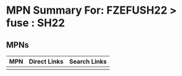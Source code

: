 



# MPN Summary For: FZEFUSH22 > fuse : SH22

## MPNs
  

|MPN|Direct Links|Search Links|
| :--- | :--- | :--- |
||||

